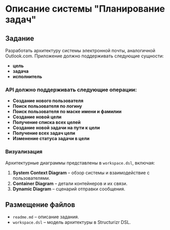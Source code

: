 # Описание системы "Планирование задач"

## Задание

Разработать архитектуру системы электронной почты, аналогичной Outlook.com. Приложение должно поддерживать следующие сущности:
- **цель**
- **задача**
- **исполнитель**

### API должно поддерживать следующие операции:

- **Создание нового пользователя**
- **Поиск пользователя по логину**
- **Поиск пользователя по маске имени и фамилии**
- **Создание новой цели**
- **Получение списка всех целей**
- **Создание новой задачи на пути к цели**
- **Получение всех задач цели**
- **Изменение статуса задачи в цели**

### Визуализация

Архитектурные диаграммы представлены в `workspace.dsl`, включая:

1. **System Context Diagram** – обзор системы и взаимодействие с пользователями.
2. **Container Diagram** – детали контейнеров и их связи.
3. **Dynamic Diagram** – сценарий отправки сообщения.

## Размещение файлов

- `readme.md` – описание задания.
- `workspace.dsl` – модель архитектуры в Structurizr DSL.
